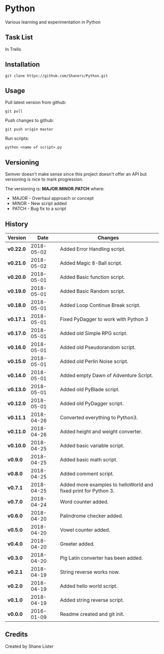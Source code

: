 # Python
Various learning and experimentation in Python

## Task List
In Trello

## Installation

```git clone https://github.com/Shaners/Python.git```

## Usage
Pull latest version from github:

```git pull```

Push changes to github:

```git push origin master```

Run scripts:

```python <name of script>.py```

## Versioning

Semver doesn't make sense since this project doesn't offer an API but versioning is nice to mark progression.

The versioning is: **MAJOR.MINOR.PATCH** where:

* MAJOR - Overhaul approach or concept
* MINOR - New script added
* PATCH - Bug fix to a script

## History

| Version | Date | Changes |
| ------- | ---- | ------- |
| **v0.22.0** | 2018-05-02 | Added Error Handling script. |
| **v0.21.0** | 2018-05-02 | Added Magic 8-Ball script. |
| **v0.20.0** | 2018-05-01 | Added Basic function script. |
| **v0.19.0** | 2018-05-01 | Added Basic Random script. |
| **v0.18.0** | 2018-05-01 | Added Loop Continue Break script. |
| **v0.17.1** | 2018-05-01 | Fixed PyDagger to work with Python 3 |
| **v0.17.0** | 2018-05-01 | Added old Simple RPG script. |
| **v0.16.0** | 2018-05-01 | Added old Pseudorandom script. |
| **v0.15.0** | 2018-05-01 | Added old Perlin Noise script. |
| **v0.14.0** | 2018-05-01 | Added empty Dawn of Adventure Script. |
| **v0.13.0** | 2018-05-01 | Added old PyBlade script. |
| **v0.12.0** | 2018-05-01 | Added old PyDagger script. |
| **v0.11.1** | 2018-04-26 | Converted everything to Python3. |
| **v0.11.0** | 2018-04-26 | Added height and weight converter. |
| **v0.10.0** | 2018-04-25 | Added basic variable script. |
| **v0.9.0** | 2018-04-25 | Added basic math script. |
| **v0.8.0** | 2018-04-25 | Added comment script. |
| **v0.7.1** | 2018-04-25 | Added more examples to helloWorld and fixed print for Python 3. |
| **v0.7.0** | 2018-04-24 | Word counter added. |
| **v0.6.0** | 2018-04-20 | Palindrome checker added. |
| **v0.5.0** | 2018-04-20 | Vowel counter added. |
| **v0.4.0** | 2018-04-20 | Greeter added. |
| **v0.3.0** | 2018-04-20 | Pig Latin converter has been added. |
| **v0.2.1** | 2018-04-19 | String reverse works now. |
| **v0.2.0** | 2018-04-19 | Added hello world script. |
| **v0.1.0** | 2018-04-19 | Added string reverse script. |
| **v0.0.0** | 2016-01-09 | Readme created and git init. |

## Credits

Created by Shane Lister